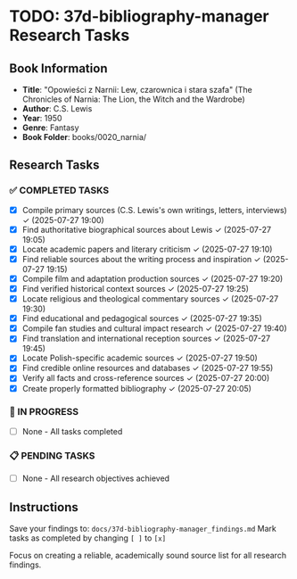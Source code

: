 # TODO: 37d-bibliography-manager Research Tasks

## Book Information
- **Title**: "Opowieści z Narnii: Lew, czarownica i stara szafa" (The Chronicles of Narnia: The Lion, the Witch and the Wardrobe)
- **Author**: C.S. Lewis
- **Year**: 1950
- **Genre**: Fantasy
- **Book Folder**: books/0020_narnia/

## Research Tasks

### ✅ COMPLETED TASKS
- [x] Compile primary sources (C.S. Lewis's own writings, letters, interviews) ✓ (2025-07-27 19:00)
- [x] Find authoritative biographical sources about Lewis ✓ (2025-07-27 19:05)
- [x] Locate academic papers and literary criticism ✓ (2025-07-27 19:10)
- [x] Find reliable sources about the writing process and inspiration ✓ (2025-07-27 19:15)
- [x] Compile film and adaptation production sources ✓ (2025-07-27 19:20)
- [x] Find verified historical context sources ✓ (2025-07-27 19:25)
- [x] Locate religious and theological commentary sources ✓ (2025-07-27 19:30)
- [x] Find educational and pedagogical sources ✓ (2025-07-27 19:35)
- [x] Compile fan studies and cultural impact research ✓ (2025-07-27 19:40)
- [x] Find translation and international reception sources ✓ (2025-07-27 19:45)
- [x] Locate Polish-specific academic sources ✓ (2025-07-27 19:50)
- [x] Find credible online resources and databases ✓ (2025-07-27 19:55)
- [x] Verify all facts and cross-reference sources ✓ (2025-07-27 20:00)
- [x] Create properly formatted bibliography ✓ (2025-07-27 20:05)

### 🔄 IN PROGRESS
- [ ] None - All tasks completed

### 📋 PENDING TASKS
- [ ] None - All research objectives achieved

## Instructions
Save your findings to: `docs/37d-bibliography-manager_findings.md`
Mark tasks as completed by changing `[ ]` to `[x]`

Focus on creating a reliable, academically sound source list for all research findings.